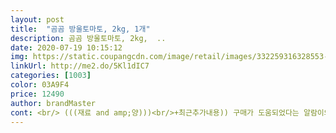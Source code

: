 ```yaml
---
layout: post 
title:  "곰곰 방울토마토, 2kg, 1개" 
description: 곰곰 방울토마토, 2kg,  ..
date: 2020-07-19 10:15:12 
img: https://static.coupangcdn.com/image/retail/images/332259316328553-8631911e-ecaf-448b-9de7-3bf6ec227a2f.jpg 
linkUrl: http://me2.do/5Kl1dIC7 
categories: [1003] 
color: 03A9F4 
price: 12490 
author: brandMaster 
cont: <br/> (((재료 and amp;양)))<br/>+최근추가내용)) 구매가 도움되었다는 알람이와서<br/><br/> - 전반적으로 신선도, 배송, 크기면에서 매우 만족합니다.<br/><br/><br/> - 주말배송은 더 신선도가 떨어지는 건가? 하고 주말배송은 하지 않으려다가 이번주에도 일요일에 새벽배송을 받아보았습니다.<br/> 그런데, 모든 주말배송이 다 그런것은 아닌가 봅니다.<br/> 이번주 배송된 토마토는 신선도도 너무 좋고 상처난 토마토도 딱 1개뿐이더군요(사진첨부) 평소처럼 굉장히 신선한 토마토가 배송되어 매우 만족하며 이 상품평을 씁니다.<br/><br/><br/> - 지난주에 처음으로 주말에 새벽배송을 했었는데 상태가 지금까지 주문했던 토마토중에 가장 안좋았습니다.<br/>(사진첨부) 안좋은 정도가 어느 정도였냐면, 깨진 토마토가 한  10개 이상 세어보다 말았습니다.<br/> 크기도 매우 작은 편이었는데, 단순히 크기가 작여서 눌렸다기 보다는 토마토 자체가 단단하지 않을 정도로 무른 편이었습니다.<br/><br/>1.<br/> 맛<br/>1.<br/>토마토 500g,<br/>2.<br/> 신선도<br/>2.<br/>샐러리 (중간손가락길이) 3줄,<br/>3.<br/> 방울토마토의 효능!<br/>3.<br/>양파1/2개,<br/>4.<br/>올리브오일 콸콸(150ml더 적게 부으셔도 됩니다.<br/>)<br/>5.<br/>소금 (조금 넣어보면서 간이 괜찮으면 안넣으셔도 됩니다.<br/> 이번 토마토는 맛있어서 소금도 필요없고^^)<br/>6.<br/>레몬즙(레몬즙 없으면 안넣으셔도 되요,.<br/> 마침 레몬쥬스가 있어서 10방울 정도 떨어트려줬어요.<br/>)<br/>7.<br/>생바질 or 바질후레이크  아무거나 넣으셔도 됩니다.<br/> 전 팍팍 넣습니다.<br/> 바질향 넘나 좋아요<br/> 
---
```

 